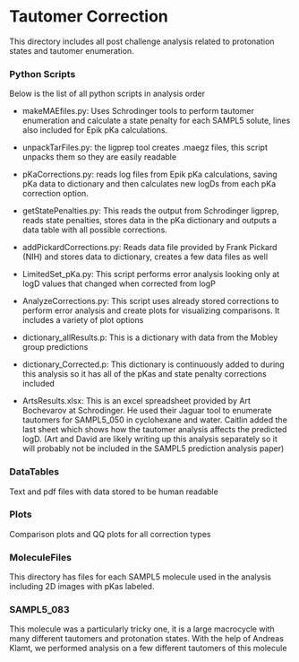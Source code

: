 # Tautomer Correction

This directory includes all post challenge analysis related to protonation states and tautomer enumeration. 

### Python Scripts
Below is the list of all python scripts in analysis order

* makeMAEfiles.py: Uses Schrodinger tools to perform tautomer enumeration and calculate a state penalty for each SAMPL5 solute, lines also included for Epik pKa calculations. 
* unpackTarFiles.py: the ligprep tool creates .maegz files, this script unpacks them so they are easily readable
* pKaCorrections.py: reads log files from Epik pKa calculations, saving pKa data to dictionary and then calculates new logDs from each pKa correction option. 
* getStatePenalties.py: This reads the output from Schrodinger ligprep, reads state penalties, stores data in the pKa dictionary and outputs a data table with all possible corrections. 
* addPickardCorrections.py: Reads data file provided by Frank Pickard (NIH) and stores data to dictionary, creates a few data files as well
* LimitedSet_pKa.py: This script performs error analysis looking only at logD values that changed when corrected from logP
* AnalyzeCorrections.py: This script uses already stored corrections to perform error analysis and create plots for visualizing comparisons. It includes a variety of plot options 


* dictionary_allResults.p: This is a dictionary with data from the Mobley group predictions
* dictionary_Corrected.p: This dictionary is continuously added to during this analysis so it has all of the pKas and state penalty corrections included

* ArtsResults.xlsx: This is an excel spreadsheet provided by Art Bochevarov at Schrodinger. He used their Jaguar tool to enumerate tautomers for SAMPL5_050 in cyclohexane and water. Caitlin added the last sheet which shows how the tautomer analysis affects the predicted logD. (Art and David are likely writing up this analysis separately so it will probably not be included in the SAMPL5 prediction analysis paper)

### DataTables
Text and pdf files with data stored to be human readable

### Plots
Comparison plots and QQ plots for all correction types

### MoleculeFiles
This directory has files for each SAMPL5 molecule used in the analysis including 2D images with pKas labeled. 

### SAMPL5_083
This molecule was a particularly tricky one, it is a large macrocycle with many different tautomers and protonation states. With the help of Andreas Klamt, we performed analysis on a few different tautomers of this molecule
 
 
